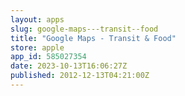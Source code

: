 ```yaml
---
layout: apps
slug: google-maps---transit--food
title: "Google Maps - Transit & Food"
store: apple
app_id: 585027354
date: 2023-10-13T16:06:27Z
published: 2012-12-13T04:21:00Z
---
```

